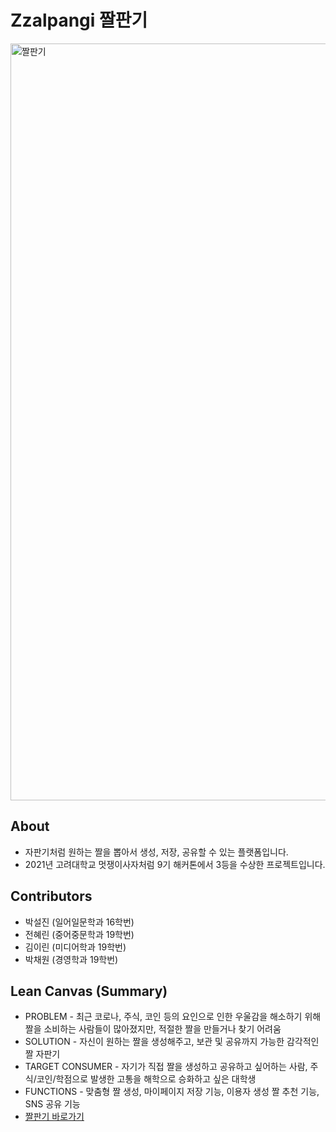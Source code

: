 # Zzalpangi 짤판기
<img width="1211" alt="짤판기" src="https://user-images.githubusercontent.com/75147564/174621599-41a4d648-84bc-4573-9833-eaf6f9b1a7e9.png">

## About
- 자판기처럼 원하는 짤을 뽑아서 생성, 저장, 공유할 수 있는 플랫폼입니다.
- 2021년 고려대학교 멋쟁이사자처럼 9기 해커톤에서 3등을 수상한 프로젝트입니다.

## Contributors
- 박설진 (일어일문학과 16학번)
- 전혜린 (중어중문학과 19학번)
- 김이린 (미디어학과 19학번)
- 박채원 (경영학과 19학번)

## Lean Canvas (Summary)
- PROBLEM - 최근 코로나, 주식, 코인 등의 요인으로 인한 우울감을 해소하기 위해 짤을 소비하는 사람들이 많아졌지만, 적절한 짤을 만들거나 찾기 어려움
- SOLUTION - 자신이 원하는 짤을 생성해주고, 보관 및 공유까지 가능한 감각적인 짤 자판기
- TARGET CONSUMER - 자기가 직접 짤을 생성하고 공유하고 싶어하는 사람, 주식/코인/학점으로 발생한 고통을 해학으로 승화하고 싶은 대학생
- FUNCTIONS - 맞춤형 짤 생성, 마이페이지 저장 기능, 이용자 생성 짤 추천 기능, SNS 공유 기능
- [짤판기 바로가기](https://zzalpangi.herokuapp.com/)
